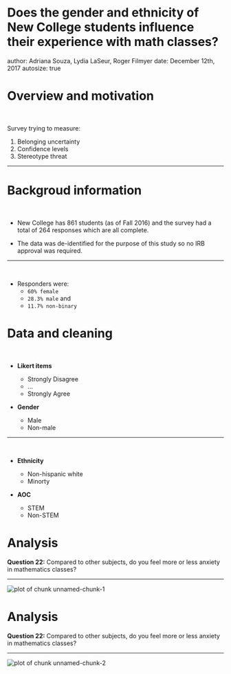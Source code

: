 Does the gender and ethnicity of New College students influence their experience with math classes?
========================================================
author: Adriana Souza, Lydia LaSeur, Roger Filmyer
date: December 12th, 2017
autosize: true



Overview and motivation
========================================================

<br />

Survey trying to measure:

1. Belonging uncertainty
2. Confidence levels
3. Stereotype threat

***

Backgroud information
========================================================

<br />

+ New College has 861 students (as of Fall 2016) and the survey had a total of 264 responses which are all complete.

+ The data was de-identified for the purpose of this study so no IRB approval was required.

***

<br />

+ Responders were:
    - `60% female` 
    + `28.3% male` and 
    + `11.7% non-binary`


Data and cleaning
========================================================

<br />

+ **Likert items**
  + Strongly Disagree
  + ...
  + Strongly Agree

+ **Gender**
  + Male
  + Non-male

***

<br />
    
+ **Ethnicity**
    + Non-hispanic white
    + Minorty
    
+ **AOC**
    + STEM
    + Non-STEM


Analysis
========================================================
**Question 22:** Compared to other subjects, do you feel more or less anxiety in mathematics classes?

***

![plot of chunk unnamed-chunk-1](stat_inf_presentation-figure/unnamed-chunk-1-1.png)

Analysis
========================================================
**Question 22:** Compared to other subjects, do you feel more or less anxiety in mathematics classes?

***

![plot of chunk unnamed-chunk-2](stat_inf_presentation-figure/unnamed-chunk-2-1.png)



